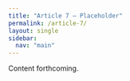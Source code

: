 ```yaml
---
title: "Article 7 – Placeholder"
permalink: /article-7/
layout: single
sidebar:
  nav: "main"
---
```


Content forthcoming.
